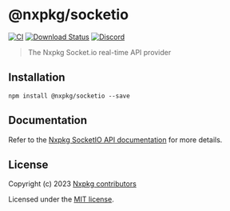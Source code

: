 # @nxpkg/socketio

[![CI](https://github.com/nxpkg/nxpkg/workflows/CI/badge.svg)](https://github.com/nxpkg/nxpkg/actions?query=workflow%3ACI)
[![Download Status](https://img.shields.io/npm/dm/@nxpkg/socketio.svg?style=flat-square)](https://www.npmjs.com/package/@nxpkg/socketio)
[![Discord](https://badgen.net/badge/icon/discord?icon=discord&label)](https://discord.gg/qa8kez8QBx)

> The Nxpkg Socket.io real-time API provider

## Installation

```
npm install @nxpkg/socketio --save
```

## Documentation

Refer to the [Nxpkg SocketIO API documentation](https://nxpkg.khulnasoft.com/api/socketio.html) for more details.

## License

Copyright (c) 2023 [Nxpkg contributors](https://github.com/nxpkg/nxpkg/graphs/contributors)

Licensed under the [MIT license](LICENSE).
